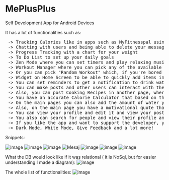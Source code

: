 # MePlusPlus

Self Development App for Android Devices

It has a lot of functionalities such as: 
<pre>
 -> Tracking Calories like in apps such as MyFitnesspal using NutritionixApi
 -> Chatting with users and being able to delete your messages if you make mistakes. Also at the top there will be a conversation that only you can see where you can write down notes
 -> Progress Tracking with a chart for your weight
 -> To Do List to set up your daily goals
 -> Zen Mode where you can set timers and play relaxing music in order to meditate, with sound at the end to tell you that the meditation is over
 -> Workout Manager where you can pick any of the available Workout Splits, and for each split you'll have a list of exercises. You have a timer that you can start for each working set and if you don't know the exercise, you can just tap on it and it will redirect you to 'MuscleWiki.com' where you'll see all instructions for that specific exercise. 
 -> Or you can pick "Random Workout" which, if you're bored of your current workout, will just make a Full Body Split Workout with different exercises each time.
 -> Widget on Home Screen to be able to quickly add items in your food tracking part, without having to go through multiple screens
 -> You can set reminders to get a notification to drink water every 60 minutes.
 -> You can make posts and other users can interact with them by liking and commenting on them, and each user has the option to delete his comments if he wishes
 -> Also, you can post Cooking Recipes in another page, where users can only see your recipes and have an interactive view ( they are able to zoom in into the recipe photo )
 -> You have an accurate Calorie Calculator that based on the information you put in, it gives you a chart telling you how much of every macronutrient and how many calories you should eat, and you can save them on the main page, to be able to see them every day and be able to track macros appropriately.
 -> On the main pages you can also add the amount of water you drank in a day, with 200 ml ( a glass of water ) increments, and you can set up a desired amount of water to drink per day and it will be saved , and you will see it every time you enter the app and also how much you have to drink to achieve that , the same goes for calorie and macro tracking.
 -> Also, on the main page you have a motivational quote that changes based on a timer that keeps running even if you close the app so you won't see the same quote twice.
 -> You can view your profile and edit it and view your posts, with the ability to zoom on them. Also you can delete any individual post if you don't like it anymore.
 -> You also can search for people and view their profile and start a conversation with them
 -> If you like the app and want to support the developer, you have the option to enable ads that will only be displayed on the main screen and won't affect the user experience, or you can turn them off if you don't want them.
 -> Dark Mode, White Mode, Give Feedback and a lot more!
</pre>



Snippets:

![image](https://user-images.githubusercontent.com/76866499/230609433-3752dd75-25c5-45e3-a318-0900cb75d6c4.png)
![image](https://user-images.githubusercontent.com/76866499/230609454-573dc265-959a-40d3-850e-7fcc9cdc24f4.png)
![image](https://user-images.githubusercontent.com/76866499/230609465-eff63277-4359-4cff-89a7-e5fe9353d9f1.png)
![Mesaj](https://github.com/chelceacalin/MePlusPlus/assets/76866499/34237ad4-e1ce-48ea-b866-0346d72d5a65)
![image](https://user-images.githubusercontent.com/76866499/230609573-8bd6fa73-f2e9-4f12-b90b-42310ec77094.png)
![image](https://user-images.githubusercontent.com/76866499/230609891-beb7d9c2-34fe-475e-8d3f-1f6887cccd63.png)
![image](https://user-images.githubusercontent.com/76866499/230609912-b6e8b2eb-5d1a-4984-abec-a1cc2b7e8b97.png)


What the DB would look like if it was relational ( it is NoSql, but for easier understanding I made a diagram):
![image](https://user-images.githubusercontent.com/76866499/230609741-2ae48a64-c9aa-4f4c-b5d1-225fb11ee99f.png)


The whole list of functionalities:
![image](https://user-images.githubusercontent.com/76866499/230609819-6bb07c3a-9eb5-4bbf-a796-7c57489f31c4.png)


